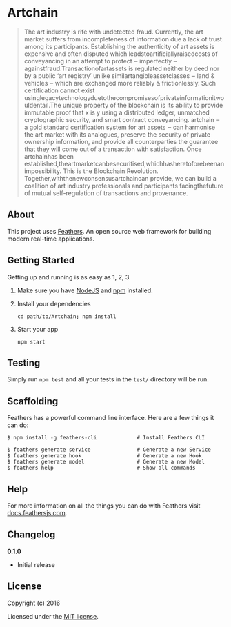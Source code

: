 # Artchain

> The art industry is rife with undetected fraud. Currently, the art market suffers from              incompleteness of information due a lack of trust among its participants. Establishing the             authenticity of art assets is expensive and often disputed which leadstoartificiallyraisedcosts               of conveyancing in an attempt to protect ‒ imperfectly ‒ againstfraud.Transactionofartassets                is regulated neither by deed nor by a public ‘art registry’ unlike similartangibleassetclasses ‒                 land &amp; vehicles ‒ which are exchanged more reliably &amp; frictionlessly. Such certification cannot              exist usinglegacytechnologyduetothecompromisesofprivateinformationitwouldentail.The               unique property of the blockchain is its ability to provide immutable proof that x is y using a                  distributed ledger, unmatched cryptographic security, and smart contract conveyancing.         artchain ​‒ a gold standard certification system for art assets ‒ can harmonise the art market                with its analogues, preserve the security of private ownership information, and provide all             counterparties the guarantee that they will come out of a transaction with satisfaction. Once              artchain​has been established,theartmarketcanbesecuritised,whichhasheretoforebeenan               impossibility. This is the Blockchain Revolution. Together,withthenewconsensus​artchain​can             provide, we can build a coalition of art industry professionals and participants facingthefuture               of mutual self-regulation of transactions and provenance.

## About

This project uses [Feathers](http://feathersjs.com). An open source web framework for building modern real-time applications.

## Getting Started

Getting up and running is as easy as 1, 2, 3.

1. Make sure you have [NodeJS](https://nodejs.org/) and [npm](https://www.npmjs.com/) installed.
2. Install your dependencies
    
    ```
    cd path/to/Artchain; npm install
    ```

3. Start your app
    
    ```
    npm start
    ```

## Testing

Simply run `npm test` and all your tests in the `test/` directory will be run.

## Scaffolding

Feathers has a powerful command line interface. Here are a few things it can do:

```
$ npm install -g feathers-cli             # Install Feathers CLI

$ feathers generate service               # Generate a new Service
$ feathers generate hook                  # Generate a new Hook
$ feathers generate model                 # Generate a new Model
$ feathers help                           # Show all commands
```

## Help

For more information on all the things you can do with Feathers visit [docs.feathersjs.com](http://docs.feathersjs.com).

## Changelog

__0.1.0__

- Initial release

## License

Copyright (c) 2016

Licensed under the [MIT license](LICENSE).
